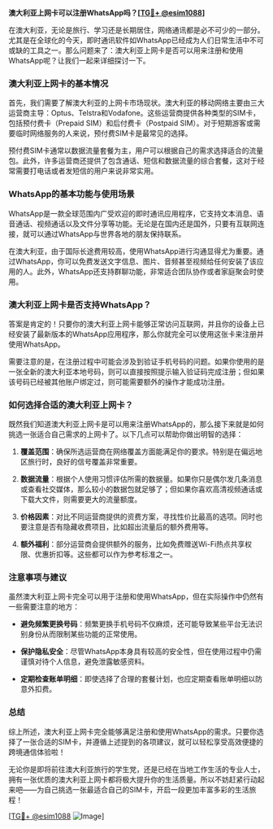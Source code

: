 **澳大利亚上网卡可以注册WhatsApp吗？[[TG💪+ @esim1088](https://t.me/s/esim1088)]**

在澳大利亚，无论是旅行、学习还是长期居住，网络通讯都是必不可少的一部分。尤其是在全球化的今天，即时通讯软件如WhatsApp已经成为人们日常生活中不可或缺的工具之一。那么问题来了：澳大利亚上网卡是否可以用来注册和使用WhatsApp呢？让我们一起来详细探讨一下。

### **澳大利亚上网卡的基本情况**

首先，我们需要了解澳大利亚的上网卡市场现状。澳大利亚的移动网络主要由三大运营商主导：Optus、Telstra和Vodafone。这些运营商提供各种类型的SIM卡，包括预付费卡（Prepaid SIM）和后付费卡（Postpaid SIM）。对于短期游客或需要临时网络服务的人来说，预付费SIM卡是最常见的选择。

预付费SIM卡通常以数据流量套餐为主，用户可以根据自己的需求选择适合的流量包。此外，许多运营商还提供了包含通话、短信和数据流量的综合套餐，这对于经常需要打电话或者发短信的用户来说非常实用。

### **WhatsApp的基本功能与使用场景**

WhatsApp是一款全球范围内广受欢迎的即时通讯应用程序，它支持文本消息、语音通话、视频通话以及文件分享等功能。无论是在国内还是国外，只要有互联网连接，就可以通过WhatsApp与世界各地的朋友保持联系。

在澳大利亚，由于国际长途费用较高，使用WhatsApp进行沟通显得尤为重要。通过WhatsApp，你可以免费发送文字信息、图片、音频甚至视频给任何安装了该应用的人。此外，WhatsApp还支持群聊功能，非常适合团队协作或者家庭聚会时使用。

### **澳大利亚上网卡是否支持WhatsApp？**

答案是肯定的！只要你的澳大利亚上网卡能够正常访问互联网，并且你的设备上已经安装了最新版本的WhatsApp应用程序，那么你就完全可以使用这张卡来注册并使用WhatsApp。

需要注意的是，在注册过程中可能会涉及到验证手机号码的问题。如果你使用的是一张全新的澳大利亚本地号码，则可以直接按照提示输入验证码完成注册；但如果该号码已经被其他账户绑定过，则可能需要额外的操作才能成功注册。

### **如何选择合适的澳大利亚上网卡？**

既然我们知道澳大利亚上网卡是可以用来注册WhatsApp的，那么接下来就是如何挑选一张适合自己需求的上网卡了。以下几点可以帮助你做出明智的选择：

1. **覆盖范围**：确保所选运营商在网络覆盖方面能满足你的要求。特别是在偏远地区旅行时，良好的信号覆盖非常重要。
   
2. **数据流量**：根据个人使用习惯评估所需的数据量。如果你只是偶尔发几条消息或查看社交媒体，那么较小的数据包就足够了；但如果你喜欢高清视频通话或下载大文件，则需要更大的流量额度。

3. **价格因素**：对比不同运营商提供的资费方案，寻找性价比最高的选项。同时也要注意是否有隐藏收费项目，比如超出流量后的额外费用等。

4. **额外福利**：部分运营商会提供额外的服务，比如免费赠送Wi-Fi热点共享权限、优惠折扣等。这些都可以作为参考标准之一。

### **注意事项与建议**

虽然澳大利亚上网卡完全可以用于注册和使用WhatsApp，但在实际操作中仍然有一些需要注意的地方：

- **避免频繁更换号码**：频繁更换手机号码不仅麻烦，还可能导致某些平台无法识别身份从而限制某些功能的正常使用。
  
- **保护隐私安全**：尽管WhatsApp本身具有较高的安全性，但在使用过程中仍需谨慎对待个人信息，避免泄露敏感资料。

- **定期检查账单明细**：即使选择了合理的套餐计划，也应定期查看账单明细以防意外扣费。

### **总结**

综上所述，澳大利亚上网卡完全能够满足注册和使用WhatsApp的需求。只要你选择了一张合适的SIM卡，并遵循上述提到的各项建议，就可以轻松享受高效便捷的跨境通信体验啦！

无论你是即将前往澳大利亚旅行的学生党，还是已经在当地工作生活的专业人士，拥有一张优质的澳大利亚上网卡都将极大提升你的生活质量。所以不妨赶紧行动起来吧——为自己挑选一张最适合自己的SIM卡，开启一段更加丰富多彩的生活旅程！

[[TG💪+ @esim1088](https://t.me/s/esim1088) ![Image](https://i.postimg.cc/4NQfJmqS/Snipaste-2025-05-13-00-14-12.png)]